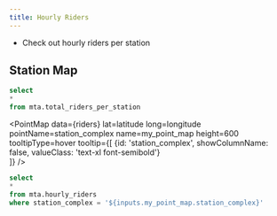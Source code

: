 ```yaml
---
title: Hourly Riders
---
```


- Check out hourly riders per station


## Station Map

```sql riders
select 
* 
from mta.total_riders_per_station
```


<PointMap 
    data={riders} 
    lat=latitude 
    long=longitude 
    pointName=station_complex
    name=my_point_map
    height=600
    tooltipType=hover
    tooltip={[
        {id: 'station_complex', showColumnName: false, valueClass: 'text-xl font-semibold'}    
    ]}
/>

```sql hourly_riders
select 
* 
from mta.hourly_riders
where station_complex = '${inputs.my_point_map.station_complex}'
```


<LineChart 
    data={hourly_riders}
    x=date
    y=total_ridership 
    chartAreaHeight=600
/>